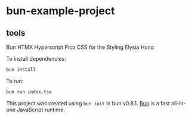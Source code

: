 # bun-example-project
## tools
Bun 
HTMX 
Hyperscript 
Pico CSS for the Styling 
Elysia 
Hono 


To install dependencies:

```bash
bun install
```

To run:

```bash
bun run index.tsx
```

This project was created using `bun init` in bun v0.8.1. [Bun](https://bun.sh) is a fast all-in-one JavaScript runtime.
